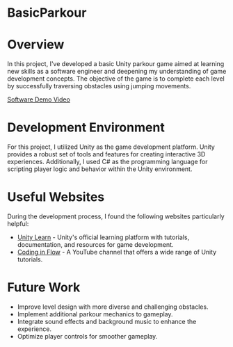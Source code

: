 # BasicParkour
 
# Overview

In this project, I've developed a basic Unity parkour game aimed at learning new skills as a software engineer and deepening my understanding of game development concepts. The objective of the game is to complete each level by successfully traversing obstacles using jumping movements.

[Software Demo Video](https://www.youtube.com/watch?v=xi9TNSJ_EOg)

# Development Environment

For this project, I utilized Unity as the game development platform. Unity provides a robust set of tools and features for creating interactive 3D experiences. Additionally, I used C# as the programming language for scripting player logic and behavior within the Unity environment.

# Useful Websites

During the development process, I found the following websites particularly helpful:

* [Unity Learn](https://learn.unity.com/) - Unity's official learning platform with tutorials, documentation, and resources for game development.
* [Coding in Flow](https://www.youtube.com/@codinginflow) - A YouTube channel that offers a wide range of Unity tutorials.

# Future Work

* Improve level design with more diverse and challenging obstacles.
* Implement additional parkour mechanics to gameplay.
* Integrate sound effects and background music to enhance the experience.
* Optimize player controls for smoother gameplay.

